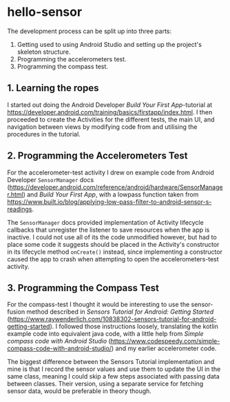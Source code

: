 # hello-sensor

The development process can be split up into three parts:
1. Getting used to using Android Studio and setting up the project's skeleton structure.
2. Programming the accelerometers test.
3. Programming the compass test.

## 1. Learning the ropes
I started out doing the Android Developer *Build Your First App*-tutorial at <https://developer.android.com/training/basics/firstapp/index.html>. I then proceeded to create the Activities for the different tests, the main UI, and navigation between views by modifying code from and utilising the procedures in the tutorial.

## 2. Programming the Accelerometers Test
For the accelerometer-test activity I drew on example code from Android Developer `SensorManager` docs (<https://developer.android.com/reference/android/hardware/SensorManager.html>) and *Build Your First App*, with a lowpass function taken from <https://www.built.io/blog/applying-low-pass-filter-to-android-sensor-s-readings>.

The `SensorManager` docs provided implementation of Activity lifecycle callbacks that unregister the listener to save resources when the app is inactive. I could not use all of its the code unmodified however, but had to place some code it suggests should be placed in the Activity's constructor in its lifecycle method `onCreate()` instead, since implementing a constructor caused the app to crash when attempting to open the accelerometers-test activity.

## 3. Programming the Compass Test
For the compass-test I thought it would be interesting to use the sensor-fusion method described in *Sensors Tutorial for Android: Getting Started* (<https://www.raywenderlich.com/10838302-sensors-tutorial-for-android-getting-started>). I followed those instructions loosely, translating the kotlin example code into equivalent java code, with a little help from *Simple compass code with Android Studio* (https://www.codespeedy.com/simple-compass-code-with-android-studio/) and my earlier accelerometer code.

The biggest difference between the Sensors Tutorial implementation and mine is that I record the sensor values and use them to update the UI in the same class, meaning I could skip a few steps associated with passing data between classes. Their version, using a separate service for fetching sensor data, would be preferable in theory though.
